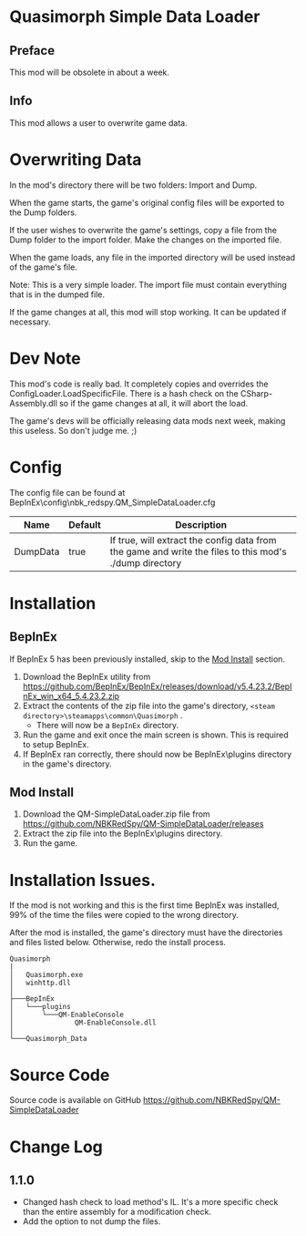 # Quasimorph Simple Data Loader

## Preface
This mod will be obsolete in about a week.

## Info

This mod allows a user to overwrite game data.


# Overwriting Data
In the mod's directory there will be two folders: Import and Dump.

When the game starts, the game's original config files will be exported to the Dump folders.

If the user wishes to overwrite the game's settings, copy a file from the Dump folder to the import folder.  Make the changes on the imported file.

When the game loads, any file in the imported directory will be used instead of the game's file.

Note: This is a very simple loader.  The import file must contain everything that is in the dumped file.

If the game changes at all, this mod will stop working.  It can be updated if necessary.

# Dev Note
This mod's code is really bad.  It completely copies and overrides the ConfigLoader.LoadSpecificFile.
There is a hash check on the CSharp-Assembly.dll so if the game changes at all, it will abort the load.

The game's devs will be officially releasing data mods next week, making this useless. So don't judge me. ;)

# Config

The config file can be found at BepInEx\config\nbk_redspy.QM_SimpleDataLoader.cfg

|Name|Default|Description|
|--|--|--|
|DumpData|true|If true, will extract the config data from the game and write the files to this mod's ./dump directory|


# Installation

## BepInEx

If BepInEx 5 has been previously installed, skip to the [Mod Install](#mod-install) section.

1. Download the BepInEx utility from https://github.com/BepInEx/BepInEx/releases/download/v5.4.23.2/BepInEx_win_x64_5.4.23.2.zip
2. Extract the contents of the zip file into the game's directory, ```<steam directory>\steamapps\common\Quasimorph``` .
    - There will now be a ``BepInEx`` directory.
3. Run the game and exit once the main screen is shown.  This is required to setup BepInEx.
4. If BepInEx ran correctly, there should now be BepInEx\plugins directory in the game's directory.

## Mod Install
1. Download the QM-SimpleDataLoader.zip file from https://github.com/NBKRedSpy/QM-SimpleDataLoader/releases
2. Extract the zip file into the BepInEx\plugins directory.
3. Run the game.


# Installation Issues.

If the mod is not working and this is the first time BepInEx was installed, 99% of the time the files were copied to the wrong directory.

After the mod is installed, the game's directory must have the directories and files listed below.  Otherwise, redo the install process.

```
Quasimorph
|
│   Quasimorph.exe
│   winhttp.dll
│   
├───BepInEx
│   └───plugins
│       └───QM-EnableConsole
│               QM-EnableConsole.dll
│               
└───Quasimorph_Data
```


# Source Code
Source code is available on GitHub https://github.com/NBKRedSpy/QM-SimpleDataLoader


# Change Log

## 1.1.0

* Changed hash check to load method's IL.  It's a more specific check than the entire assembly for a modification check.
* Add the option to not dump the files.
